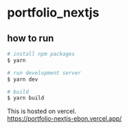 # portfolio_nextjs

## how to run
```zsh
# install npm packages
$ yarn

# run development server
$ yarn dev

# build
$ yarn build
```

This is hosted on vercel.  
https://portfolio-nextjs-ebon.vercel.app/   
